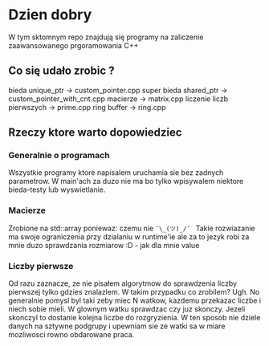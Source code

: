 # Dzien dobry
W tym sktomnym repo znajdują się programy na zaliczenie zaawansowanego prgoramowania C++

## Co się udało zrobic ?
bieda unique_ptr -> custom_pointer.cpp
super bieda shared_ptr -> custom_pointer_with_cnt.cpp
macierze -> matrix.cpp
liczenie liczb pierwszych -> prime.cpp
ring buffer -> ring.cpp

## Rzeczy ktore warto dopowiedziec
### Generalnie o programach

Wszystkie programy ktore napisalem uruchamia sie bez zadnych parametrow. W main'ach za duzo nie ma bo tylko wpisywalem niektore bieda-testy lub wyswietlanie. 

### Macierze 

Zrobione na std::array poniewaz: czemu nie `¯\_(ツ)_/¯ `
Takie rozwiazanie ma swoje ograniczenia przy dzialaniu w runtime'ie ale za to 
jezyk robi za mnie duzo sprawdzania rozmiarow :D - jak dla mnie value

### Liczby pierwsze

Od razu zaznacze, ze nie pisałem algorytmow do sprawdzenia liczby pierwszej tylko gdzies znalazlem. W takim przypadku co zrobilem? Ugh. No generalnie pomysl byl taki zeby miec N watkow, kazdemu przekazac liczbe i niech sobie mieli.  W glownym watku sprawdzac czy juz skonczy. Jezeli skonczyl to dostanie kolejna liczbe do rozgryzienia. W ten sposob nie dziele danych na sztywne podgrupy i upewniam sie ze watki sa w miare mozliwosci rowno obdarowane praca.
